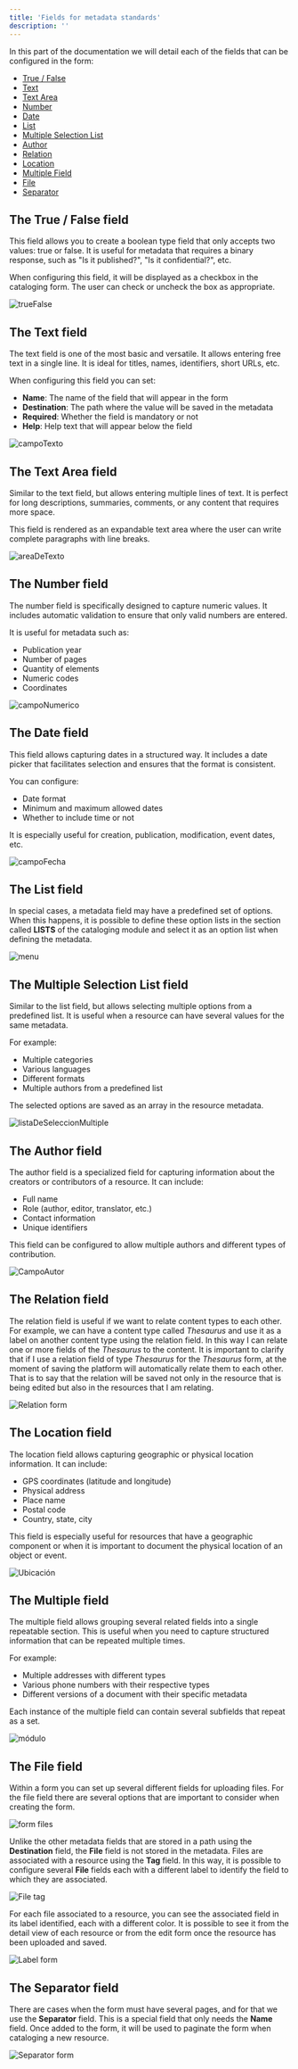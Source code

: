 ```yaml
---
title: 'Fields for metadata standards'
description: ''
---
```


In this part of the documentation we will detail each of the fields that can be configured in the form:

- [True / False](#the-true--false-field)
- [Text](#the-text-field)
- [Text Area](#the-text-area-field)
- [Number](#the-number-field)
- [Date](#the-date-field)
- [List](#the-list-field)
- [Multiple Selection List](#the-multiple-selection-list-field)
- [Author](#the-author-field)
- [Relation](#the-relation-field)
- [Location](#the-location-field)
- [Multiple Field](#the-multiple-field)
- [File](#the-file-field)
- [Separator](#the-separator-field)

## The True / False field

This field allows you to create a boolean type field that only accepts two values: true or false. It is useful for metadata that requires a binary response, such as "Is it published?", "Is it confidential?", etc.

When configuring this field, it will be displayed as a checkbox in the cataloging form. The user can check or uncheck the box as appropriate.

![trueFalse](/archihub.github.io/imagenes/truefalse.png)

## The Text field

The text field is one of the most basic and versatile. It allows entering free text in a single line. It is ideal for titles, names, identifiers, short URLs, etc.

When configuring this field you can set:
- **Name**: The name of the field that will appear in the form
- **Destination**: The path where the value will be saved in the metadata
- **Required**: Whether the field is mandatory or not
- **Help**: Help text that will appear below the field

![campoTexto](/archihub.github.io/imagenes/campoTexto.png)

## The Text Area field

Similar to the text field, but allows entering multiple lines of text. It is perfect for long descriptions, summaries, comments, or any content that requires more space.

This field is rendered as an expandable text area where the user can write complete paragraphs with line breaks.

![areaDeTexto](/archihub.github.io/imagenes/areaDeTexto.png)

## The Number field

The number field is specifically designed to capture numeric values. It includes automatic validation to ensure that only valid numbers are entered.

It is useful for metadata such as:
- Publication year
- Number of pages
- Quantity of elements
- Numeric codes
- Coordinates

![campoNumerico](/archihub.github.io/imagenes/campoNumerico.png)

## The Date field

This field allows capturing dates in a structured way. It includes a date picker that facilitates selection and ensures that the format is consistent.

You can configure:
- Date format
- Minimum and maximum allowed dates
- Whether to include time or not

It is especially useful for creation, publication, modification, event dates, etc.

![campoFecha](/archihub.github.io/imagenes/campoFecha.png)

## The List field

In special cases, a metadata field may have a predefined set of options. When this happens, it is possible to define these option lists in the section called __LISTS__ of the cataloging module and select it as an option list when defining the metadata.

![menu](/archihub.github.io/imagenes/listados.png)

## The Multiple Selection List field

Similar to the list field, but allows selecting multiple options from a predefined list. It is useful when a resource can have several values for the same metadata.

For example:
- Multiple categories
- Various languages
- Different formats
- Multiple authors from a predefined list

The selected options are saved as an array in the resource metadata.

![listaDeSeleccionMultiple](/archihub.github.io/imagenes/listaDeSeleccionMultiple.png)

## The Author field

The author field is a specialized field for capturing information about the creators or contributors of a resource. It can include:
- Full name
- Role (author, editor, translator, etc.)
- Contact information
- Unique identifiers

This field can be configured to allow multiple authors and different types of contribution.

![CampoAutor](/archihub.github.io/imagenes/campoAuthor.png)

## The Relation field

The relation field is useful if we want to relate content types to each other. For example, we can have a content type called _Thesaurus_ and use it as a label on another content type using the relation field. In this way I can relate one or more fields of the _Thesaurus_ to the content. It is important to clarify that if I use a relation field of type _Thesaurus_ for the _Thesaurus_ form, at the moment of saving the platform will automatically relate them to each other. That is to say that the relation will be saved not only in the resource that is being edited but also in the resources that I am relating.

![Relation form](/archihub.github.io/imagenes/formulario_relacion.png)

## The Location field

The location field allows capturing geographic or physical location information. It can include:
- GPS coordinates (latitude and longitude)
- Physical address
- Place name
- Postal code
- Country, state, city

This field is especially useful for resources that have a geographic component or when it is important to document the physical location of an object or event.

![Ubicación](/archihub.github.io/imagenes/ubicacion.png)

## The Multiple field

The multiple field allows grouping several related fields into a single repeatable section. This is useful when you need to capture structured information that can be repeated multiple times.

For example:
- Multiple addresses with different types
- Various phone numbers with their respective types
- Different versions of a document with their specific metadata

Each instance of the multiple field can contain several subfields that repeat as a set.

![módulo](/archihub.github.io/imagenes/multiple.png)

## The File field

Within a form you can set up several different fields for uploading files. For the file field there are several options that are important to consider when creating the form.

![form files](/archihub.github.io/imagenes/formulario_archivo.png)

Unlike the other metadata fields that are stored in a path using the __Destination__ field, the __File__ field is not stored in the metadata. Files are associated with a resource using the __Tag__ field. In this way, it is possible to configure several __File__ fields each with a different label to identify the field to which they are associated.

![File tag](/archihub.github.io/imagenes/etiqueta_archivo.png)

For each file associated to a resource, you can see the associated field in its label identified, each with a different color. It is possible to see it from the detail view of each resource or from the edit form once the resource has been uploaded and saved.

![Label form](/archihub.github.io/imagenes/archivo_formulario.png)

## The Separator field

There are cases when the form must have several pages, and for that we use the __Separator__ field. This is a special field that only needs the __Name__ field. Once added to the form, it will be used to paginate the form when cataloging a new resource.

![Separator form](/archihub.github.io/imagenes/formulario_separador.png)
